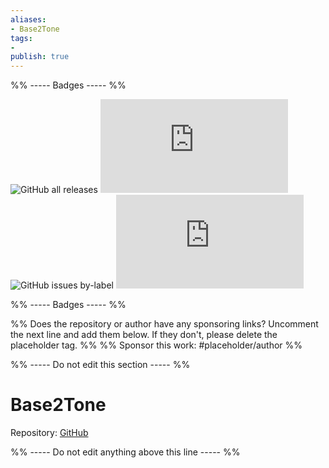 ```yaml
---
aliases:
- Base2Tone
tags: 
- 
publish: true
---
```


%% ----- Badges ----- %%

![GitHub all releases](https://img.shields.io/github/downloads/deathau/Base2Tone-For-Obsidian.md/total?color=573E7A&logo=github&style=for-the-badge) 
![GitHub manifest version](https://img.shields.io/github/manifest-json/v/deathau/Base2Tone-For-Obsidian.md?color=573E7A&logo=github&style=for-the-badge) 
![GitHub issues by-label](https://img.shields.io/github/issues/deathau/Base2Tone-For-Obsidian.md/help%20wanted?color=573E7A&logo=github&style=for-the-badge) 
![GitHub Repo stars](https://img.shields.io/github/stars/deathau/Base2Tone-For-Obsidian.md?color=573E7A&logo=github&style=for-the-badge)

%% ----- Badges ----- %%

%% Does the repository or author have any sponsoring links? Uncomment the next line and add them below. If they don't, please delete the placeholder tag. %%
%% Sponsor this work: #placeholder/author %%

%% ----- Do not edit this section ----- %%

# Base2Tone

Repository: [GitHub](https://github.com/deathau/Base2Tone-For-Obsidian.md)



%% ----- Do not edit anything above this line ----- %% 
